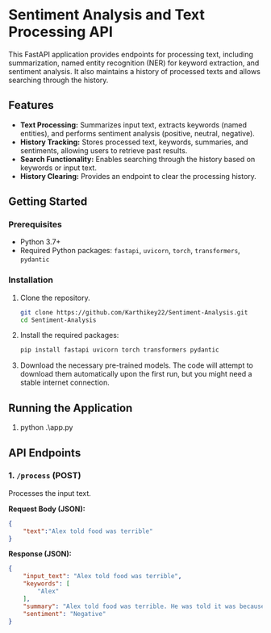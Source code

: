 # Sentiment Analysis and Text Processing API

This FastAPI application provides endpoints for processing text, including summarization, named entity recognition (NER) for keyword extraction, and sentiment analysis. It also maintains a history of processed texts and allows searching through the history.

## Features

*   **Text Processing:** Summarizes input text, extracts keywords (named entities), and performs sentiment analysis (positive, neutral, negative).
*   **History Tracking:** Stores processed text, keywords, summaries, and sentiments, allowing users to retrieve past results.
*   **Search Functionality:** Enables searching through the history based on keywords or input text.
*   **History Clearing:** Provides an endpoint to clear the processing history.

## Getting Started

### Prerequisites

*   Python 3.7+
*   Required Python packages: `fastapi`, `uvicorn`, `torch`, `transformers`, `pydantic`

### Installation

1.  Clone the repository.
    ```bash
    git clone https://github.com/Karthikey22/Sentiment-Analysis.git
    cd Sentiment-Analysis
    ```
2.  Install the required packages:

    ```bash
    pip install fastapi uvicorn torch transformers pydantic
    ```

3.  Download the necessary pre-trained models. The code will attempt to download them automatically upon the first run, but you might need a stable internet connection.

## Running the Application

1.  python .\app.py

## API Endpoints

### 1. `/process` (POST)

Processes the input text.

**Request Body (JSON):**

```json
{
    "text":"Alex told food was terrible"
}
```
**Response (JSON):**
```json
{
    "input_text": "Alex told food was terrible",
    "keywords": [
        "Alex"
    ],
    "summary": "Alex told food was terrible. He was told it was because the food was so bad.",
    "sentiment": "Negative"
}
```

